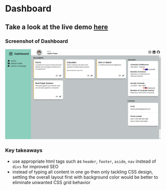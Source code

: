 # Dashboard
## Take a look at the live demo [here](https://sushibanana.github.io/Dashboard/)

### Screenshot of Dashboard
![Screenshot of the webpage - Dashboard](./images/screenshot.png)

### Key takeaways
- use appropriate html tags such as `header`, `footer`, `aside`, `nav` instead of `divs` for improved SEO
- instead of typing all content in one go then only tackling CSS design, settling the overall layout first with background color would be better to eliminate unwanted CSS grid behavior